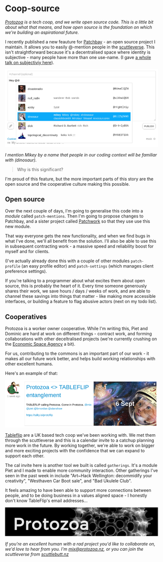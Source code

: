 # Coop-source

_[Protozoa](https://www.protozoa.nz) is a tech coop, and we write open source code.
This is a little bit about what that means, and how open source is the foundation on which we're building an aspirational future._

I recently published a new feauture for [Patchbay](https://github.com/ssbc/patchbay) - an open source project I maintain.
It allows you to easily @-mention people in the [scuttleverse](https://www.scuttlebutt.nz).
This isn't straightforward because it's a decentralised space where identity is subjective - many people have more than one use-name. (I gave [a whole talk on subjectiviy here](https://www.youtube.com/watch?v=P5K18XssVBg)).

![](./images/at_mention.png)

_I mention Mikey by a name that people in our coding context will be familiar with (dinosaur)._

> Why is this significant?

I'm proud of this feature, but the more important parts of this story are the open source and the cooperative culture making this possible.


## Open source

Over the next couple of days, I'm going to generalise this code into a _module_ called `patch-mentions`.
Then I'm going to propose changes to Patchbay, and a sister project called [Patchwork](https://github.com/ssbc/patchwork) so that they use use this new module.

That way everyone gets the new functionality, and when we find bugs in what I've done, we'll all benefit from the solution.
I'll also be able to use this in subsequent contracting work - a massive speed and reliability boost for myself and for clients.

(I've actually already done this with a couple of other modules `patch-profile` (an easy profile editor) and `patch-settings` (which manages client preference settings).

If you're talking to a programmer about what excites them about open source, this is probably the heart of it.
Every time someone generously shares their work, we save hours / days / weeks of work, and are able to channel these savings into things that matter - like making more accessible interfaces, or building a feature to flag abusive actors (next on my todo list).


## Cooperatives

Protozoa is a worker owner cooperative.
While I'm writing this, Piet and Dominic are hard at work on different things - contract work, and forming collaborations with other deceltralised projects (we're currently crushing on the [Economic Space Agency](https://economicspace.agency/) a bit).

For us, contributing to the commons is an important part of our work - it makes all our future work better, and helps build working relationships with other excellent humans.

Here's an example of that: 

![protoflip](./images/protoflip.png)

[Tableflip](https://tableflip.io/) are a UK based tech coop we've been working with.
We met them through the scuttleverse and this is a calendar invite to a catchup planning more work in the future.
By working together, we're able to work on bigger and more exciting projects with the confidence that we can expand to support each other.

The cal invite here is another tool we built is called `gatherings`.
It's a module Piet and I made to enable more community interaction.
Other gatherings I've seen in the past week in include "Art~Hack Wellington: decommidify your creativity", "Westhaven Car Boot sale", and "Bad Ukulele Club".

It feels amazing to have been able to support more connections between people, and to be doing business in a values aligned space - I honestly don't know TableFlip's email addresses...

![](./images/protozoa_logo.png)

_If you're an excellent human with a rad project you'd like to collaborate on, we'd love to hear from you. I'm mix@protozoa.nz, or you can join the scuttleverse from [scuttlebutt.nz](https://www.scuttlebutt.nz)_ 


